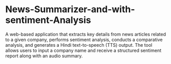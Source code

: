 # News-Summarizer-and-with-sentiment-Analysis
A web-based application that extracts key details from news articles related to a given company, performs sentiment analysis, conducts a comparative analysis, and generates a Hindi text-to-speech (TTS) output. The tool allows users to input a company name and receive a structured sentiment report along with an audio summary.
